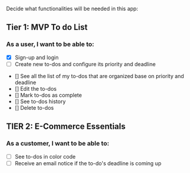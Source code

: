 Decide what functionalities will be needed in this app:

## Tier 1: MVP To do List

### As a user, I want to be able to:
- [X] Sign-up and login
- [ ] Create new to-dos and configure its priority and deadline
- [] See all the list of my to-dos that are organized base on priority and deadline
- [] Edit the to-dos
- [] Mark to-dos as complete
- [] See to-dos history
- [] Delete to-dos

## TIER 2: E-Commerce Essentials

### As a customer, I want to be able to:
- [ ] See to-dos in color code
- [ ] Receive an email notice if the to-do's deadline is coming up

</details>

